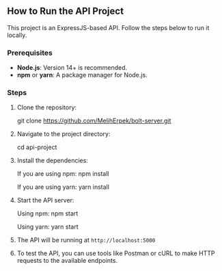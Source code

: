 ## How to Run the API Project

This project is an ExpressJS-based API. Follow the steps below to run it locally.

### Prerequisites

- **Node.js**: Version 14+ is recommended.
- **npm** or **yarn**: A package manager for Node.js.

### Steps

1. Clone the repository:

   git clone https://github.com/MelihErpek/bolt-server.git

2. Navigate to the project directory:

   cd api-project

3. Install the dependencies:

   If you are using npm:
   npm install

   If you are using yarn:
   yarn install


4. Start the API server:

   Using npm:
   npm start

   Using yarn:
   yarn start

5. The API will be running at `http://localhost:5000` 

6. To test the API, you can use tools like Postman or cURL to make HTTP requests to the available endpoints.
